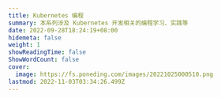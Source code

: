 ```yaml
---
title: Kubernetes 编程
summary: 本系列涉及 Kubernetes 开发相关的编程学习、实践等
date: 2022-09-28T18:24:19+08:00
hidemeta: false
weight: 1
showReadingTime: false
ShowWordCount: false
cover:
  image: https://fs.poneding.com/images/20221025000510.png
lastmod: 2022-11-03T03:34:26.499Z
---
```

